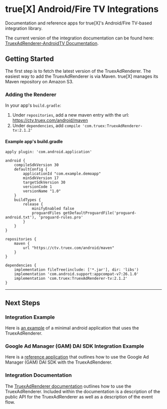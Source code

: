 # true[X] Android/Fire TV Integrations

Documentation and reference apps for true[X]'s Android/Fire TV-based integration library.

The current version of the integration documentation can be found here: [TruexAdRenderer-AndroidTV Documentation](DOCS.md).

## Getting Started

The first step is to fetch the latest version of the TruexAdRenderer. The easiest way to add the TruexAdRenderer is via Maven. true[X] manages its Maven repository on Amazon S3.

### Adding the Renderer

In your app's `build.gradle`:

1. Under `repositories`, add a new maven entry with the url: <https://ctv.truex.com/android/maven>
2. Under `dependencies`, add `compile 'com.truex:TruexAdRenderer-tv:2.1.2'`

#### Example app's build.gradle

```
apply plugin: 'com.android.application'

android {
    compileSdkVersion 30
    defaultConfig {
        applicationId "com.example.demoapp"
        minSdkVersion 17
        targetSdkVersion 30
        versionCode 1
        versionName "1.0"
    }
    buildTypes {
        release {
            minifyEnabled false
            proguardFiles getDefaultProguardFile('proguard-android.txt'), 'proguard-rules.pro'
        }
    }
}

repositories {
    maven {
        url "https://ctv.truex.com/android/maven"
    }
}

dependencies {
    implementation fileTree(include: ['*.jar'], dir: 'libs')
    implementation 'com.android.support:appcompat-v7:26.1.0'
    implementation 'com.truex:TruexAdRenderer-tv:2.1.2'
}
```

* * *

## Next Steps

### Integration Example

Here is [an example][sheppard] of a minimal android application that uses the TruexAdRenderer.

### Google Ad Manager (GAM) DAI SDK Integration Example

Here is a [reference application](https://github.com/socialvibe/truex-android-google-ad-manager-reference-app) that outlines how to use the Google Ad Manager (GAM) DAI SDK with the TruexAdRenderer.

### Integration Documentation

The [TruexAdRenderer documentation][docs] outlines how to use the TruexAdRenderer. Included within the documentation is a description of the public API for the TruexAdRenderer as well as a description of the event flow.

[sheppard]: https://github.com/socialvibe/sheppard
[gam]: https://github.com/socialvibe/truex-tvos-google-ad-manager-reference-app
[docs]: https://github.com/socialvibe/truex-androidtv-integrations/blob/develop/DOCS.md